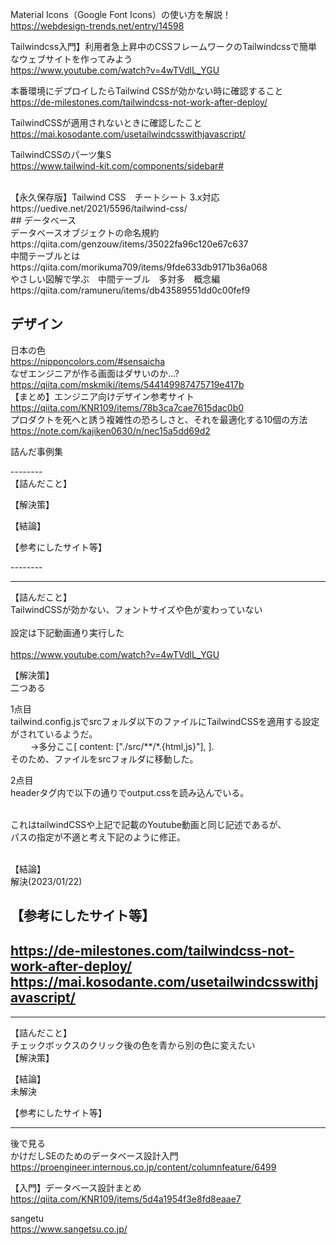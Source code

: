 Material Icons（Google Font Icons）の使い方を解説！ <br> 
https://webdesign-trends.net/entry/14598<br>

Tailwindcss入門】利用者急上昇中のCSSフレームワークのTailwindcssで簡単なウェブサイトを作ってみよう  <br>
https://www.youtube.com/watch?v=4wTVdlL_YGU<br>




本番環境にデプロイしたらTailwind CSSが効かない時に確認すること<br>
https://de-milestones.com/tailwindcss-not-work-after-deploy/<br>

TailwindCSSが適用されないときに確認したこと<br>
https://mai.kosodante.com/usetailwindcsswithjavascript/<br>



TailwindCSSのパーツ集S  <br>
https://www.tailwind-kit.com/components/sidebar#<br>

<br>
【永久保存版】Tailwind CSS　チートシート 3.x対応  <br>
https://uedive.net/2021/5596/tailwind-css/<br>
## データベース <br>
データベースオブジェクトの命名規約<br>
https://qiita.com/genzouw/items/35022fa96c120e67c637<br>
中間テーブルとは<br>
https://qiita.com/morikuma709/items/9fde633db9171b36a068<br>
やさしい図解で学ぶ　中間テーブル　多対多　概念編<br>
https://qiita.com/ramuneru/items/db43589551dd0c00fef9<br>



## デザイン <br>
日本の色<br>
https://nipponcolors.com/#sensaicha<br>
なぜエンジニアが作る画面はダサいのか…?<br>
https://qiita.com/mskmiki/items/544149987475719e417b<br>
【まとめ】エンジニア向けデザイン参考サイト<br>
https://qiita.com/KNR109/items/78b3ca7cae7615dac0b0<br>
プロダクトを死へと誘う複雑性の恐ろしさと、それを最適化する10個の方法<br>
https://note.com/kajiken0630/n/nec15a5dd69d2<br>

詰んだ事例集<br>


--------<br>
【詰んだこと】<br>  

【解決策】<br>


【結論】<br>

【参考にしたサイト等】<br>

--------<br>





--------
【詰んだこと】<br>
TailwindCSSが効かない、フォントサイズや色が変わっていない<br>  
設定は下記動画通り実行した<br>  
https://www.youtube.com/watch?v=4wTVdlL_YGU<br>

【解決策】<br>
二つある<br>

1点目<br>
tailwind.config.jsでsrcフォルダ以下のファイルにTailwindCSSを適用する設定がされているようだ。<br>　　
→多分ここ[  content: ["./src/**/*.{html,js}"], ]. <br>
そのため、ファイルをsrcフォルダに移動した。<br>


2点目<br>
headerタグ内で以下の通りでoutput.cssを読み込んでいる。<br>
<link href="/dist/output.css" rel="stylesheet"><br>
これはtailwindCSSや上記で記載のYoutube動画と同じ記述であるが、<br>
パスの指定が不適と考え下記のように修正。<br>
<link href="../dist/output.css" rel="stylesheet"><br>


【結論】<br>
解決(2023/01/22)<br>

【参考にしたサイト等】<br>　  
https://de-milestones.com/tailwindcss-not-work-after-deploy/<br>
https://mai.kosodante.com/usetailwindcsswithjavascript/<br>
--------


--------
【詰んだこと】<br>
チェックボックスのクリック後の色を青から別の色に変えたい<br>
【解決策】<br>


【結論】<br>
未解決<br>

【参考にしたサイト等】<br>


--------

後で見る<br>
かけだしSEのためのデータベース設計入門<br>
https://proengineer.internous.co.jp/content/columnfeature/6499 <br>

【入門】データベース設計まとめ<br>
https://qiita.com/KNR109/items/5d4a1954f3e8fd8eaae7 <br>





sangetu<br>
https://www.sangetsu.co.jp/ <br>